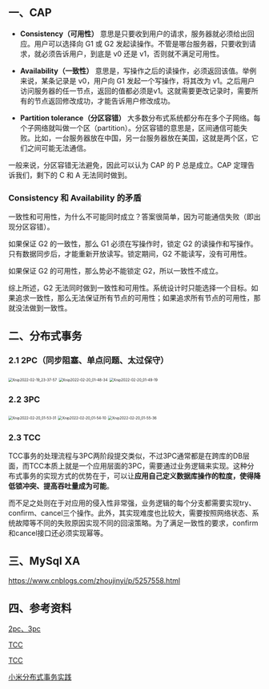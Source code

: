 ## 一、CAP

- **Consistency（可用性）**
意思是只要收到用户的请求，服务器就必须给出回应。用户可以选择向 G1 或 G2 发起读操作。不管是哪台服务器，只要收到请求，就必须告诉用户，到底是 v0 还是 v1，否则就不满足可用性。

- **Availability（一致性）**
意思是，写操作之后的读操作，必须返回该值。举例来说，某条记录是 v0，用户向 G1 发起一个写操作，将其改为 v1。之后用户访问服务器的任一节点，返回的值都必须是v1。这就需要更改记录时，需要所有的节点返回修改成功，才能告诉用户修改成功。

- **Partition tolerance（分区容错）**
大多数分布式系统都分布在多个子网络。每个子网络就叫做一个区（partition）。分区容错的意思是，区间通信可能失败。比如，一台服务器放在中国，另一台服务器放在美国，这就是两个区，它们之间可能无法通信。

一般来说，分区容错无法避免，因此可以认为 CAP 的 P 总是成立。CAP 定理告诉我们，剩下的 C 和 A 无法同时做到。

### Consistency 和 Availability 的矛盾

一致性和可用性，为什么不可能同时成立？答案很简单，因为可能通信失败（即出现分区容错）。

如果保证 G2 的一致性，那么 G1 必须在写操作时，锁定 G2 的读操作和写操作。只有数据同步后，才能重新开放读写。锁定期间，G2 不能读写，没有可用性。

如果保证 G2 的可用性，那么势必不能锁定 G2，所以一致性不成立。

综上所述，G2 无法同时做到一致性和可用性。系统设计时只能选择一个目标。如果追求一致性，那么无法保证所有节点的可用性；如果追求所有节点的可用性，那就没法做到一致性。

## 二、分布式事务

### 2.1 2PC（同步阻塞、单点问题、太过保守）

<img src="https://gitee.com/nieyunshu/picture/raw/master/img/20220219233848.jpg" alt="Xnip2022-02-19_23-37-57" style="zoom:50%;" />

<img src="https://gitee.com/nieyunshu/picture/raw/master/img/20220220014841.jpg" alt="Xnip2022-02-20_01-48-34" style="zoom:50%;" />

<img src="https://gitee.com/nieyunshu/picture/raw/master/img/20220220014927.jpg" alt="Xnip2022-02-20_01-49-19" style="zoom:50%;" />

### 2.2 3PC

<img src="https://gitee.com/nieyunshu/picture/raw/master/img/20220220015339.jpg" alt="Xnip2022-02-20_01-53-31" style="zoom:50%;" />

<img src="https://gitee.com/nieyunshu/picture/raw/master/img/20220220015441.jpg" alt="Xnip2022-02-20_01-54-10" style="zoom:50%;" />

<img src="https://gitee.com/nieyunshu/picture/raw/master/img/20220220015555.jpg" alt="Xnip2022-02-20_01-55-36" style="zoom:50%;" />

### 2.3 TCC

TCC事务的处理流程与3PC两阶段提交类似，不过3PC通常都是在跨库的DB层面，而TCC本质上就是一个应用层面的3PC，需要通过业务逻辑来实现。这种分布式事务的实现方式的优势在于，可以让**应用自己定义数据库操作的粒度，使得降低锁冲突、提高吞吐量成为可能**。

而不足之处则在于对应用的侵入性非常强，业务逻辑的每个分支都需要实现try、confirm、cancel三个操作。此外，其实现难度也比较大，需要按照网络状态、系统故障等不同的失败原因实现不同的回滚策略。为了满足一致性的要求，confirm和cancel接口还必须实现幂等。

## 三、MySql XA

https://www.cnblogs.com/zhoujinyi/p/5257558.html

## 四、参考资料

[2pc、3pc](https://segmentfault.com/a/1190000004474543)

[TCC](https://www.cnblogs.com/duanxz/p/5226316.html)

[TCC](https://houbb.github.io/2018/09/02/sql-distribute-transaction-tcc)

[小米分布式事务实践](https://xiaomi-info.github.io/2020/01/02/distributed-transaction/)

